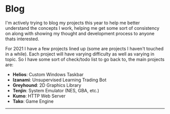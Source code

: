 # Blog

I'm actively trying to blog my projects this year to help me better understand 
the concepts I work, helping me get some sort of consistency on along with 
showing my thought and development process to anyone thats interested.

For 2021 I have a few projects lined up (some are projects I haven't touched in
a while). Each project will have varying difficulty as well as varying in topic.
So I have some sort of check/todo list to go back to, the main projects are:
- **Helios**: Custom Windows Taskbar
- **Izanami**: Unsupervised Learning Trading Bot
- **Greyhound**: 2D Graphics Library
- **Tenjin**: System Emulator (NES, GBA, etc.)
- **Kumo**: HTTP Web Server
- **Tako**: Game Engine

***

<BlogList/>

<MyFooter/>